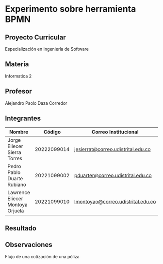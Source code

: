 # Experimento sobre herramienta BPMN

## Proyecto Curricular
Especialización en Ingeniería de Software

## Materia
Informatica 2

## Profesor
Alejandro Paolo Daza Corredor

## Integrantes
|Nombre                           |Código        |Correo Institucional               |
|---------------------------------|--------------|-----------------------------------|
|Jorge Eliecer Sierra Torres      |20222099014   |jesierrat@correo.udistrital.edu.co |
|Pedro Pablo Duarte Rubiano       |20221099002   |pduarter@correo.udistrital.edu.co  |
|Lawrence Eliecer Montoya Orjuela |20221099010   |lmontoyao@correo.udistrital.edu.co |

## Resultado

## Observaciones
Flujo de una cotización de una póliza
